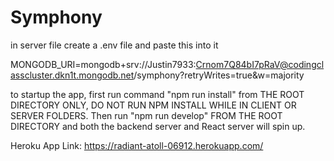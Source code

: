 # Symphony
in server file create a .env file and paste this into it 

MONGODB_URI=mongodb+srv://Justin7933:Crnom7Q84bI7pRaV@codingclasscluster.dkn1t.mongodb.net/symphony?retryWrites=true&w=majority

to startup the app, first run command "npm run install" from THE ROOT DIRECTORY ONLY, DO NOT RUN NPM INSTALL WHILE IN CLIENT OR SERVER FOLDERS. Then run "npm run develop" FROM THE ROOT DIRECTORY and both the backend server and React server will spin up.  

Heroku App Link: https://radiant-atoll-06912.herokuapp.com/
